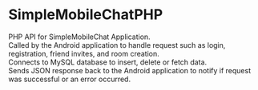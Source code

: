 # SimpleMobileChatPHP
PHP API for SimpleMobileChat Application. <br>
Called by the Android application to handle request such as login, registration, friend invites, and room creation. <br>
Connects to MySQL database to insert, delete or fetch data. <br>
Sends JSON response back to the Android application to notify if request was successful or an error occurred.
